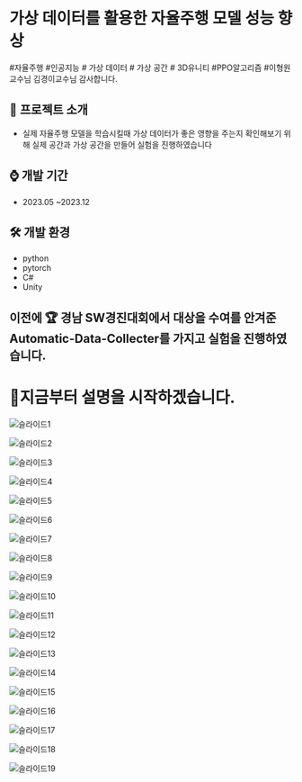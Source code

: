 # 가상 데이터를 활용한 자율주행 모델 성능 향상
#자율주행 #인공지능 # 가상 데이터 # 가상 공간 # 3D유니티 #PPO알고리즘 
#이형원교수님 김경이교수님 감사합니다.

## 📜 프로젝트 소개 
 - 실제 자율주행 모델을 학습시킬때 가상 데이터가 좋은 영향을 주는지 확인해보기 위해 실제 공간과 가상 공간을 만들어 실험을 진행하였습니다

## ⌚ 개발 기간
* 2023.05 ~2023.12

## 🛠 개발 환경
- python
- pytorch
- C#     
- Unity

## 이전에 🏆 경남 SW경진대회에서 대상을 수여를 안겨준 Automatic-Data-Collecter를 가지고 실험을 진행하였습니다.

# 🎥지금부터 설명을 시작하겠습니다.

![슬라이드1](https://github.com/gkxotjd12312/Thesis/assets/54784059/79a33249-f479-417c-b341-224cf1fda974)

![슬라이드2](https://github.com/gkxotjd12312/Thesis/assets/54784059/1762118c-ff6d-4530-a43e-aa15d410ddd4)

![슬라이드3](https://github.com/gkxotjd12312/Thesis/assets/54784059/05991d46-476e-4aaa-8fdc-6ba5a3e955d7)

![슬라이드4](https://github.com/gkxotjd12312/Thesis/assets/54784059/c39ad1cc-ace3-436f-be3b-d73c66eb6c64)

![슬라이드5](https://github.com/gkxotjd12312/Thesis/assets/54784059/330b20c6-8ea1-4dfe-b715-fd9802677c1c)

![슬라이드6](https://github.com/gkxotjd12312/Thesis/assets/54784059/3e9551a3-1a39-4283-9cb1-e09f5ea8e594)

![슬라이드7](https://github.com/gkxotjd12312/Thesis/assets/54784059/7e637df6-1dcf-4e3c-a19b-012c651d5f82)

![슬라이드8](https://github.com/gkxotjd12312/Thesis/assets/54784059/b528499a-6546-4005-8588-1f06557d3d70)

![슬라이드9](https://github.com/gkxotjd12312/Thesis/assets/54784059/4ffc1514-bbfb-4b9e-8b8f-b5bfdbe73b4d)

![슬라이드10](https://github.com/gkxotjd12312/Thesis/assets/54784059/70e5d4f6-8628-4852-94a1-e589bc06a211)

![슬라이드11](https://github.com/gkxotjd12312/Thesis/assets/54784059/ff03cc63-a8da-427d-bc94-f030d4452485)

![슬라이드12](https://github.com/gkxotjd12312/Thesis/assets/54784059/ed95e541-5450-4c16-b355-c0a059b9b501)

![슬라이드13](https://github.com/gkxotjd12312/Thesis/assets/54784059/cc6815e3-0bc2-4595-a79b-4d539acf800f)

![슬라이드14](https://github.com/gkxotjd12312/Thesis/assets/54784059/f4997c2b-3764-4a2d-b45b-803214977090)

![슬라이드15](https://github.com/gkxotjd12312/Thesis/assets/54784059/7c731148-5647-4f8e-992f-1142287eb199)

![슬라이드16](https://github.com/gkxotjd12312/Thesis/assets/54784059/33e51d05-c18a-4ee7-ae07-336dac7fa90b)

![슬라이드17](https://github.com/gkxotjd12312/Thesis/assets/54784059/6be49117-c01f-4b11-aed5-66e6cb0ef67e)

![슬라이드18](https://github.com/gkxotjd12312/Thesis/assets/54784059/8476256d-3065-4ede-befe-da395b87a960)

![슬라이드19](https://github.com/gkxotjd12312/Thesis/assets/54784059/05f6ebfe-c855-4c34-9c23-7b5eb3b04a55)

